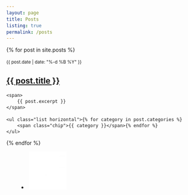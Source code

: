 ```yaml
---
layout: page
title: Posts
listing: true
permalink: /posts
---
```


{% for post in site.posts %}<article>
	<small>
		<time datetime="{{ post.date }}">{{ post.date | date: "%-d %B %Y" }}</time>
	</small>
	<h2>
		<a href="{{ post.url }}">{{ post.title }}</a>
	</h2>

	<span>
		{{ post.excerpt }}
	</span>

	<ul class="list horizontal">{% for category in post.categories %}
		<span class="chip">{{ category }}</span>{% endfor %}
	</ul>
</article>{% endfor %}

<footer>
	<nav>
		<menu>
			<li><a href="/feed.xml" title="RSS feed"><img src="/images/rss_icon.webp" alt="RSS feed"></a></li>
		</menu>
	</nav>
</footer>